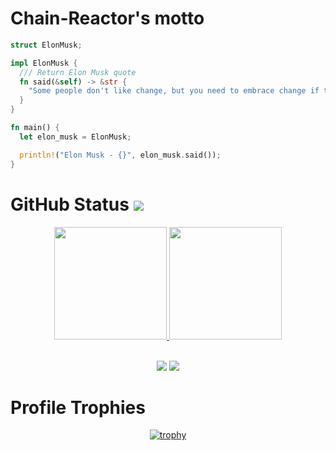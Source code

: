 # Chain-Reactor's motto

```rust
struct ElonMusk;

impl ElonMusk {
  /// Return Elon Musk quote
  fn said(&self) -> &str {
    "Some people don't like change, but you need to embrace change if the alternative is disaster."
  }
}

fn main() {
  let elon_musk = ElonMusk;

  println!("Elon Musk - {}", elon_musk.said());
}
```

# GitHub Status ![](https://komarev.com/ghpvc/?username=Chain-Reactor&color=blueviolet)

<div id='profile-them' align='center'>
  <a class='github-status' href='https://github.com/Chain-Reactor'>
    <img height="180px" src='https://github-readme-stats.vercel.app/api?username=Chain-Reactor&show_icons=true&theme=radical' />
  </a>
  <a class='Most-used-languages' href='https://github.com/Chain-Reactor'>
    <img height="180px" id='github-status' src='https://github-readme-stats.vercel.app/api/top-langs/?username=Chain-Reactor&layout=compact' />
  </a>
</div>

<div align="center">

<br/>

![](https://img.shields.io/badge/rust-%23000000.svg?style=for-the-badge&logo=rust&logoColor=white)          ![](https://img.shields.io/badge/solidity-%23000000.svg?style=for-the-badge&logo=solidity&logoColor=white)
</div>

# Profile Trophies

<div id='profile-them' align='center'>
  
 [![trophy](https://github-profile-trophy.vercel.app/?username=Chain-Reactor&theme=dracula&rank=-C,-B,-UNKNOWN&column=-1)](https://github.com/ryo-ma/github-profile-trophy)
</div>
